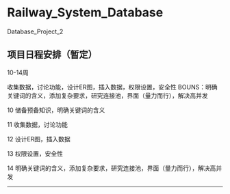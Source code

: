 # Railway_System_Database
Database_Project_2

## 项目日程安排（暂定）

10-14周

收集数据，讨论功能，设计ER图，插入数据，权限设置，安全性
BOUNS：明确关键词的含义，添加复杂要求，研究连接池，界面（量力而行），解决高并发

10 储备预备知识，明确关键词的含义

11 收集数据，讨论功能

12 设计ER图，插入数据

13 权限设置，安全性

14 明确关键词的含义，添加复杂要求，研究连接池，界面（量力而行），解决高并发

---
